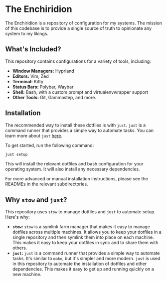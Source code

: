 # The Enchiridion

The Enchiridion is a repository of configuration for my systems. The mission of
this codebase is to provide a single source of truth to opinionate any system to
my likings.

## What's Included?

This repository contains configurations for a variety of tools, including:

*   **Window Managers:** Hyprland
*   **Editors:** Vim, Zed
*   **Terminal:** Kitty
*   **Status Bars:** Polybar, Waybar
*   **Shell:** Bash, with a custom prompt and virtualenvwrapper support
*   **Other Tools:** Git, Gammastep, and more.

## Installation

The recommended way to install these dotfiles is with `just`. `just` is a command
runner that provides a simple way to automate tasks. You can learn more about
`just` [here](https://github.com/casey/just).

To get started, run the following command:

```bash
just setup
```

This will install the relevant dotfiles and bash configuration for your operating
system. It will also install any necessary dependencies.

For more advanced or manual installation instructions, please see the READMEs in
the relevant subdirectories.

## Why `stow` and `just`?

This repository uses `stow` to manage dotfiles and `just` to automate setup.
Here's why:

*   **`stow`:** `stow` is a symlink farm manager that makes it easy to manage
    dotfiles across multiple machines. It allows you to keep your dotfiles in a
    single repository and then symlink them into place on each machine. This
    makes it easy to keep your dotfiles in sync and to share them with others.
*   **`just`:** `just` is a command runner that provides a simple way to
    automate tasks. It's similar to `make`, but it's simpler and more modern.
    `just` is used in this repository to automate the installation of dotfiles
    and other dependencies. This makes it easy to get up and running quickly on a
    new machine.
